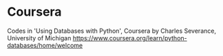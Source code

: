 # Coursera
Codes in 'Using Databases with Python', Coursera
by Charles Severance, University of Michigan
https://www.coursera.org/learn/python-databases/home/welcome
